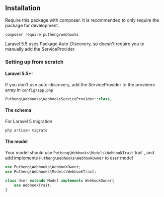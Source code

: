 Installation
------------

Require this package with composer. It is recommended to only require the package for development.
```
composer require putheng/webhooks
```

Laravel 5.5 uses Package Auto-Discovery, so doesn't require you to manually add the ServiceProvider.

### Setting up from scratch

#### Laravel 5.5+:
If you don't use auto-discovery, add the ServiceProvider to the providers array in `config/app.php`
```php
Putheng\Webhooks\WebhooksServiceProvider::class,
```

#### The schema
For Laravel 5 migration
```php
php artisan migrate
```
#### The model
Your model should use `Putheng\Webhooks\Models\WebhookTrait` trait , 
and add implements `Putheng\Webhooks\WebhookOwner` to `User` model
```php
use Putheng\Webhooks\WebhookOwner;
use Putheng\Webhooks\Models\WebhookTrait;

class User extends Model implements WebhookOwner{
    use WebhookTrait;
}
```